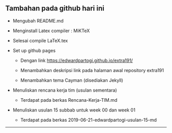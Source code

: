 Tambahan pada github hari ini
---
  * Mengubah README.md
  * Menginstall Latex compiler : MiKTeX
  * Selesai compile LaTeX.tex
  * Set up github pages
  
    * Dengan link https://edwardpartogi.github.io/extra191/
    
    * Menambahkan deskripsi link pada halaman awal repository extra191
    
    * Menambahkan tema Cayman (disediakan Jekyll)
    
  * Menuliskan rencana kerja tim (usulan sementara)
  
    * Terdapat pada berkas Rencana-Kerja-TIM.md
  
  * Menuliskan usulan 15 subbab untuk week 00 dan week 01
  
    * Terdapat pada berkas 2019-06-21-edwardpartogi-usulan-15-md
---
